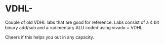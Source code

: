 # VDHL- 

Couple of old VDHL labs that are good for reference. Labs consist of a 4 bit binary add/sub and a rudimentary ALU coded using vivado + VDHL. 

Cheers if this helps you out in any capacity. 
